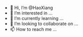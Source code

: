 - 👋 Hi, I’m @HaoXiang
- 👀 I’m interested in ...
- 🌱 I’m currently learning ...
- 💞️ I’m looking to collaborate on ...
- 📫 How to reach me ...

<!---
LoveXiaoya/LoveXiaoya is a ✨ special ✨ repository because its `README.md` (this file) appears on your GitHub profile.
You can click the Preview link to take a look at your changes.
--->
